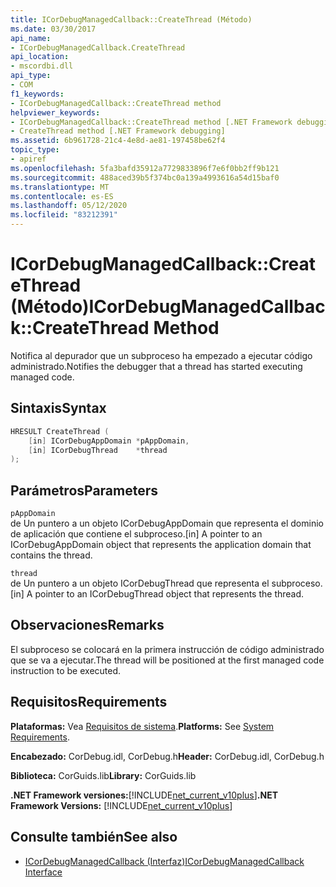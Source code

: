 ```yaml
---
title: ICorDebugManagedCallback::CreateThread (Método)
ms.date: 03/30/2017
api_name:
- ICorDebugManagedCallback.CreateThread
api_location:
- mscordbi.dll
api_type:
- COM
f1_keywords:
- ICorDebugManagedCallback::CreateThread method
helpviewer_keywords:
- ICorDebugManagedCallback::CreateThread method [.NET Framework debugging]
- CreateThread method [.NET Framework debugging]
ms.assetid: 6b961728-21c4-4e8d-ae81-197458be62f4
topic_type:
- apiref
ms.openlocfilehash: 5fa3bafd35912a7729833896f7e6f0bb2ff9b121
ms.sourcegitcommit: 488aced39b5f374bc0a139a4993616a54d15baf0
ms.translationtype: MT
ms.contentlocale: es-ES
ms.lasthandoff: 05/12/2020
ms.locfileid: "83212391"
---
```

# <a name="icordebugmanagedcallbackcreatethread-method"></a><span data-ttu-id="602fb-102">ICorDebugManagedCallback::CreateThread (Método)</span><span class="sxs-lookup"><span data-stu-id="602fb-102">ICorDebugManagedCallback::CreateThread Method</span></span>
<span data-ttu-id="602fb-103">Notifica al depurador que un subproceso ha empezado a ejecutar código administrado.</span><span class="sxs-lookup"><span data-stu-id="602fb-103">Notifies the debugger that a thread has started executing managed code.</span></span>  
  
## <a name="syntax"></a><span data-ttu-id="602fb-104">Sintaxis</span><span class="sxs-lookup"><span data-stu-id="602fb-104">Syntax</span></span>  
  
```cpp  
HRESULT CreateThread (  
    [in] ICorDebugAppDomain *pAppDomain,  
    [in] ICorDebugThread    *thread  
);  
```  
  
## <a name="parameters"></a><span data-ttu-id="602fb-105">Parámetros</span><span class="sxs-lookup"><span data-stu-id="602fb-105">Parameters</span></span>  
 `pAppDomain`  
 <span data-ttu-id="602fb-106">de Un puntero a un objeto ICorDebugAppDomain que representa el dominio de aplicación que contiene el subproceso.</span><span class="sxs-lookup"><span data-stu-id="602fb-106">[in] A pointer to an ICorDebugAppDomain object that represents the application domain that contains the thread.</span></span>  
  
 `thread`  
 <span data-ttu-id="602fb-107">de Un puntero a un objeto ICorDebugThread que representa el subproceso.</span><span class="sxs-lookup"><span data-stu-id="602fb-107">[in] A pointer to an ICorDebugThread object that represents the thread.</span></span>  
  
## <a name="remarks"></a><span data-ttu-id="602fb-108">Observaciones</span><span class="sxs-lookup"><span data-stu-id="602fb-108">Remarks</span></span>  
 <span data-ttu-id="602fb-109">El subproceso se colocará en la primera instrucción de código administrado que se va a ejecutar.</span><span class="sxs-lookup"><span data-stu-id="602fb-109">The thread will be positioned at the first managed code instruction to be executed.</span></span>  
  
## <a name="requirements"></a><span data-ttu-id="602fb-110">Requisitos</span><span class="sxs-lookup"><span data-stu-id="602fb-110">Requirements</span></span>  
 <span data-ttu-id="602fb-111">**Plataformas:** Vea [Requisitos de sistema](../../get-started/system-requirements.md).</span><span class="sxs-lookup"><span data-stu-id="602fb-111">**Platforms:** See [System Requirements](../../get-started/system-requirements.md).</span></span>  
  
 <span data-ttu-id="602fb-112">**Encabezado:** CorDebug.idl, CorDebug.h</span><span class="sxs-lookup"><span data-stu-id="602fb-112">**Header:** CorDebug.idl, CorDebug.h</span></span>  
  
 <span data-ttu-id="602fb-113">**Biblioteca:** CorGuids.lib</span><span class="sxs-lookup"><span data-stu-id="602fb-113">**Library:** CorGuids.lib</span></span>  
  
 <span data-ttu-id="602fb-114">**.NET Framework versiones:**[!INCLUDE[net_current_v10plus](../../../../includes/net-current-v10plus-md.md)]</span><span class="sxs-lookup"><span data-stu-id="602fb-114">**.NET Framework Versions:** [!INCLUDE[net_current_v10plus](../../../../includes/net-current-v10plus-md.md)]</span></span>  
  
## <a name="see-also"></a><span data-ttu-id="602fb-115">Consulte también</span><span class="sxs-lookup"><span data-stu-id="602fb-115">See also</span></span>

- [<span data-ttu-id="602fb-116">ICorDebugManagedCallback (Interfaz)</span><span class="sxs-lookup"><span data-stu-id="602fb-116">ICorDebugManagedCallback Interface</span></span>](icordebugmanagedcallback-interface.md)
